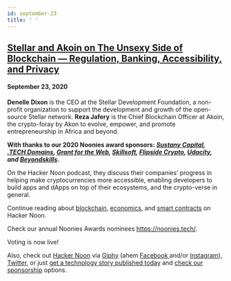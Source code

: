 ```yaml
---
id: september-23
title: ' '
---
```


<h2><a href="https://podcast.hackernoon.com/e/stellar-and-akoin-on-the-unsexy-side-of-blockchain-%e2%80%94-regulation-banking-accessibility-and-privacy/">Stellar and Akoin on The Unsexy Side of Blockchain — Regulation, Banking, Accessibility, and Privacy</a></h2>
<h4>September 23, 2020</h4>

<p>
<strong>Denelle Dixon</strong> is the CEO at the Stellar Development Foundation, a non-profit organization to support the development and growth of the open-source Stellar network. <strong>Reza Jafery</strong> is the Chief Blockchain Officer at Akoin, the crypto-foray by Akon to evolve, empower, and promote entrepreneurship in Africa and beyond.
</p>
<p>
<strong>With thanks to our 2020 Noonies award sponsors: <em><a href="https://bit.ly/38KPQMB">Sustany Capital</a>, <a href="https://bit.ly/38OYGce">.TECH Domains</a>, <a href="https://bit.ly/3dPJgWk">Grant for the Web</a>, <a href="https://bit.ly/2P3b1At">Skillsoft</a>, <a href="https://bit.ly/3gNQoUY">Flipside Crypto</a>, <a href="https://bit.ly/2ZmoeKD">Udacity</a>, and <a href="https://bit.ly/2Zh2q1O">Beyondskills</a>.</em></strong>
</p>
<p>
On the Hacker Noon podcast, they discuss their companies’ progress in helping make cryptocurrencies more accessible, enabling developers to build apps and dApps on top of their ecosystems, and the crypto-verse in general.
</p>
 
<p>
Continue reading about <a href="https://hackernoon.com/tagged/blockchain">blockchain</a>, <a href="https://hackernoon.com/tagged/economics">economics</a>, and <a href="https://hackernoon.com/tagged/smart-contracts">smart contracts</a> on Hacker Noon.
</p>
 
<p>
Check our annual Noonies Awards nominees <a href="https://noonies.tech/">https://noonies.tech/</a>.
</p>
<p>
Voting is now live!
</p>
 
<p>
Also, check out <a href="https://hackernoon.com/">Hacker Noon</a> via <a href="https://giphy.com/hackernoon">Giphy</a> (ahem <a href="https://facebook.com/hackernoon">Facebook </a>and/or <a href="https://www.instagram.com/hackernoon/">Instagram</a>), <a href="https://twitter.com/hackernoon">Twitter</a>, or just <a href="https://publish.hackernoon.com/">get a technology story published today</a> and <a href="https://sponsor.hackernoon.com/">check our sponsorship</a> options.
</p>